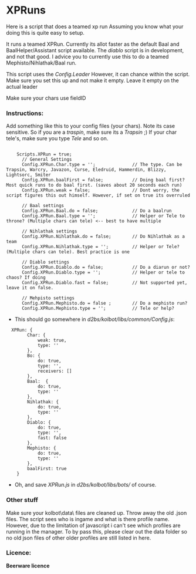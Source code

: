 
# XPRuns
Here is a script that does a teamed xp run
Assuming you know what your doing this is quite easy to setup.

It runs a teamed XPRun.
Currently its allot faster as the default Baal and BaalHelper/Assistant script available.
The *diablo* script is in development, and not that good. I advice you to currently use this to do a teamed Mephisto/Nihlathak/Baal run.

This script uses the *Config.Leader* However, it can chance within the script. Make sure you set this up and not make it empty.
Leave it empty on the actual leader

Make sure your chars use fieldID





### Instructions:
Add something like this to your config files (your chars). Note its case sensitive. So if you are a *traspin*, make sure its a *Trapsin* ;) If your char tele's, make sure you type *Tele* and so on.
```

    Scripts.XPRun = true;
      // General Settings
      Config.XPRun.Char.type = '';	            // The type. Can be Trapsin, Warcry, Javazon, Curse, Eledruid, Hammerdin, Blizzy, Lightsorc, Smiter
      Config.XPRun.baalFirst = false;           // Doing baal first? Most quick runs to do baal first. (saves about 20 seconds each run)
      Config.XPRun.weak = false;                // Dont worry, the script figures this out himself. However, if set on true its overruled

      // Baal settings
      Config.XPRun.Baal.do = false;             // Do a baalrun
      Config.XPRun.Baal.type = '';              // Helper or Tele to throne? (Multiple chars can tele) <-- best to have multiple

      // Nihlathak settings
      Config.XPRun.Nihlathak.do = false;        // Do Nihlathak as a team
      Config.XPRun.Nihlathak.type = '';         // Helper or Tele? (Multiple chars can tele). Best practice is one

      // Diablo settings
      Config.XPRun.Diablo.do = false;           // Do a diarun or not?
      Config.XPRun.Diablo.type = '';            // Helper or tele to chaos? If doing
      Config.XPRun.Diablo.fast = false;         // Not supported yet, leave it on false.

      // Mehpisto settings
      Config.XPRun.Mephisto.do = false ;        // Do a mephisto run?
      Config.XPRun.Mephisto.type = '';          // Tele or help?
```

* This should go somewhere in *d2bs/kolbot/libs/common/Config.js*:

```
  XPRun: {
        Char: {
            weak: true,
            type: ''
        },
        Bo: {
            do: true,
            type: '',
            receivers: []
        },
		Baal:  {
        	do: true,
        	type: ''
		},
        Nihlathak: {
            do: true,
            type: ''
        },
		Diablo: {
        	do: true,
			type: '',
			fast: false
		},
		Mephisto: {
        	do: true,
        	type: ''
		},
		baalFirst: true
	}
```

* Oh, and save *XPRun.js* in *d2bs/kolbot/libs/bots/* of course.

### Other stuff
Make sure your kolbot\data\ files are cleaned up. Throw away the old .json files. The script sees who is ingame and what is there profile name. However, due to the limitation of javascript i can't see which profiles are running in the manager. To by pass this, please clear out the data folder so no old json files of other older profiles are still listed in here.


### Licence:
**Beerware licence**